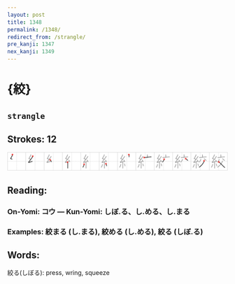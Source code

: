```yaml
---
layout: post
title: 1348
permalink: /1348/
redirect_from: /strangle/
pre_kanji: 1347
nex_kanji: 1349
---
```


# {絞}

## `strangle`

## Strokes: 12

<div class="stroke"><img src="../images/E7B59E.png" /></div>

## Reading:

### On-Yomi: コウ &mdash; Kun-Yomi: しぼ.る、し.める、し.まる

### Examples: 絞まる (し.まる), 絞める (し.める), 絞る (しぼ.る)

## Words:

絞る(しぼる): press, wring, squeeze
